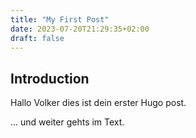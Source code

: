 ```yaml
---
title: "My First Post"
date: 2023-07-20T21:29:35+02:00
draft: false
---
```


## Introduction

Hallo Volker dies ist dein erster Hugo post.

... und weiter gehts im Text.
